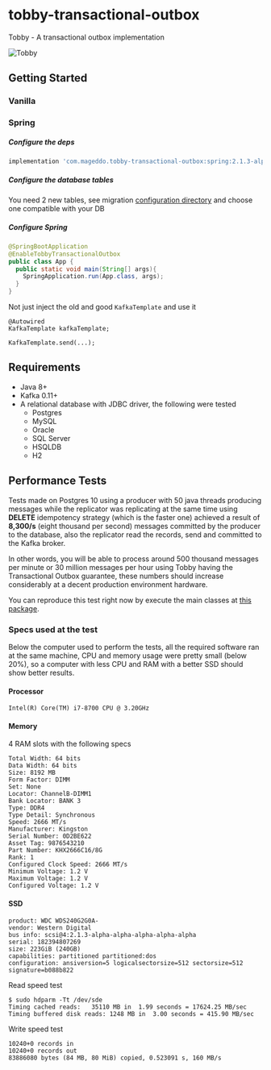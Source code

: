 # tobby-transactional-outbox
Tobby - A transactional outbox implementation

![Tobby](https://i.imgur.com/SOomiFq.png)

## Getting Started

### Vanilla

### Spring

##### Configure the deps
```bash
implementation 'com.mageddo.tobby-transactional-outbox:spring:2.1.3-alpha-alpha-alpha'
```

##### Configure the database tables
You need 2 new tables, see migration [configuration directory][2] and choose one compatible with your DB

##### Configure Spring

```java
@SpringBootApplication
@EnableTobbyTransactionalOutbox
public class App {
  public static void main(String[] args){
    SpringApplication.run(App.class, args);
  }
}
```

Not just inject the old and good `KafkaTemplate` and use it

```
@Autowired 
KafkaTemplate kafkaTemplate;

KafkaTemplate.send(...);
```

## Requirements
* Java 8+
* Kafka 0.11+
* A relational database with JDBC driver, the following were tested
   * Postgres
   * MySQL
   * Oracle
   * SQL Server
   * HSQLDB
   * H2

## Performance Tests

Tests made on Postgres 10 using a producer with 50 java threads producing messages while the replicator was
replicating at the same time
using **DELETE** idempotency strategy (which is the faster one) achieved a result of **8,300/s** 
(eight thousand per second) messages committed by
the producer to the database, also the replicator read the records, send and committed to the Kafka broker.

In other words, you will be able to process around  500 thousand messages per minute or 30 million messages per hour
using Tobby having the Transactional Outbox guarantee,
these numbers should increase considerably at a decent production environment hardware.

You can reproduce this test right now by execute the main classes at [this package][1].

### Specs used at the test
Below the computer used to perform the tests, all the required software ran at the same machine, 
CPU and memory usage were pretty small (below 20%), so a computer with less CPU and RAM with a better SSD should
show better results. 

#### Processor
```
Intel(R) Core(TM) i7-8700 CPU @ 3.20GHz
```

#### Memory
4 RAM slots with the following specs
```
Total Width: 64 bits
Data Width: 64 bits
Size: 8192 MB
Form Factor: DIMM
Set: None
Locator: ChannelB-DIMM1
Bank Locator: BANK 3
Type: DDR4
Type Detail: Synchronous
Speed: 2666 MT/s
Manufacturer: Kingston
Serial Number: 0D2BE622
Asset Tag: 9876543210
Part Number: KHX2666C16/8G
Rank: 1
Configured Clock Speed: 2666 MT/s
Minimum Voltage: 1.2 V
Maximum Voltage: 1.2 V
Configured Voltage: 1.2 V
```

#### SSD
```
product: WDC WDS240G2G0A-
vendor: Western Digital
bus info: scsi@4:2.1.3-alpha-alpha-alpha-alpha-alpha
serial: 182394807269
size: 223GiB (240GB)
capabilities: partitioned partitioned:dos
configuration: ansiversion=5 logicalsectorsize=512 sectorsize=512 signature=b088b822
```


Read speed test
```
$ sudo hdparm -Tt /dev/sde
Timing cached reads:   35110 MB in  1.99 seconds = 17624.25 MB/sec
Timing buffered disk reads: 1248 MB in  3.00 seconds = 415.90 MB/sec
```

Write speed test

```
10240+0 records in
10240+0 records out
83886080 bytes (84 MB, 80 MiB) copied, 0.523091 s, 160 MB/s
```

[1]: https://github.com/mageddo-projects/tobby-transactional-outbox/tree/f1ad98e/src/test/java/apps
[2]: src/main/resources/com/mageddo/tobby/db
